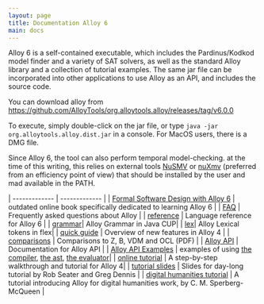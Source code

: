 ```yaml
---
layout: page
title: Documentation Alloy 6
main: docs
---
```


Alloy 6 is a self-contained executable, which includes the Pardinus/Kodkod model finder and a variety of SAT solvers, 
as well as the standard Alloy library and a collection of tutorial examples. The same jar file can be incorporated 
into other applications to use Alloy as an API, and includes the source code.

You can download alloy from https://github.com/AlloyTools/org.alloytools.alloy/releases/tag/v6.0.0

To execute, simply double-click on the jar file, or type `java -jar org.alloytools.alloy.dist.jar` in a console. For MacOS users, there is a DMG file.

Since Alloy 6, the tool can also perform temporal model-checking. at the time of this writing, this relies on external tools [NuSMV](https://nusmv.fbk.eu/) or [nuXmv](https://nuxmv.fbk.eu/) (preferred from an efficiency point of view) that should be installed by the user and mad available in the PATH.


| ------------- | ------------- |
| [Formal Software Design with Alloy 6](https://haslab.github.io/formal-software-design/) | outdated online book specifically dedicated to learning Alloy 6 |
| [FAQ](/faq/faq.html)  | Frequently asked questions about Alloy |
| [reference](spec.html) | Language reference for Alloy 6 |
| [grammar](https://github.com/AlloyTools/org.alloytools.alloy/blob/master/org.alloytools.alloy.core/parser/Alloy.cup)| Alloy Grammar in Java CUP|
| [lex](https://github.com/AlloyTools/org.alloytools.alloy/blob/master/org.alloytools.alloy.core/parser/Alloy.lex)| Alloy Lexical tokens in flex|
| [quick guide](quickguide) | Overview of new features in Alloy 4 |
| [comparisons](download/comparisons.pdf) | Comparisons to Z, B, VDM and OCL (PDF) |
| [Alloy API](documentation/alloy-api/index.html) | Documentation for Alloy API |
| [Alloy API Examples](documentation/alloy-api-examples.html) | examples of using [the compiler](code/ExampleUsingTheCompiler.java.html), [the ast](code/ExampleUsingTheAPI.java.html), [the evaluator](code/EvaluatorExample.java.html)|
| [online tutorial](tutorials/online) | A step-by-step walkthrough and tutorial for Alloy 4|
| [tutorial slides](tutorials/day-course) | Slides for day-long tutorial by Rob Seater and Greg Dennis |
| [digital humanities tutorial](http://blackmesatech.com/2013/07/alloy/) | A tutorial introducing Alloy for digital humanities work, by C. M. Sperberg-McQueen |
